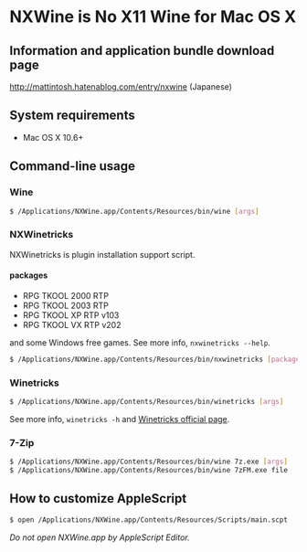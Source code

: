 # NXWine is No X11 Wine for Mac OS X

## Information and application bundle download page

http://mattintosh.hatenablog.com/entry/nxwine (Japanese)


## System requirements

- Mac OS X 10.6+


## Command-line usage

### Wine

```sh
$ /Applications/NXWine.app/Contents/Resources/bin/wine [args]
```

### NXWinetricks

NXWinetricks is plugin installation support script.

#### packages

- RPG TKOOL 2000 RTP
- RPG TKOOL 2003 RTP
- RPG TKOOL XP RTP v103
- RPG TKOOL VX RTP v202

and some Windows free games. See more info, `nxwinetricks --help`.

```sh
$ /Applications/NXWine.app/Contents/Resources/bin/nxwinetricks [package]
```

### Winetricks

```sh
$ /Applications/NXWine.app/Contents/Resources/bin/winetricks [args]
```

See more info, `winetricks -h` and [ Winetricks official page](winetricks.org).

### 7-Zip

```sh
$ /Applications/NXWine.app/Contents/Resources/bin/wine 7z.exe [args]
$ /Applications/NXWine.app/Contents/Resources/bin/wine 7zFM.exe file
```

## How to customize AppleScript

```sh
$ open /Applications/NXWine.app/Contents/Resources/Scripts/main.scpt
```

_Do not open NXWine.app by AppleScript Editor._
